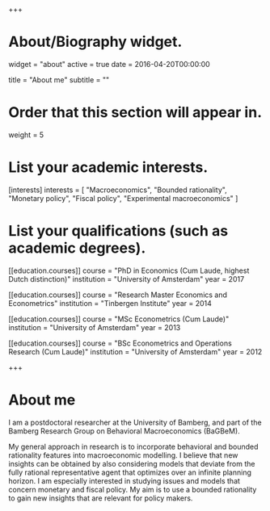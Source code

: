 +++
# About/Biography widget.
widget = "about"
active = true
date = 2016-04-20T00:00:00

title = "About me"
subtitle = ""

# Order that this section will appear in.
weight = 5

# List your academic interests.
[interests]
  interests = [
  "Macroeconomics",
  "Bounded rationality",
  "Monetary policy",
  "Fiscal policy",
  "Experimental macroeconomics"   ]

# List your qualifications (such as academic degrees).
[[education.courses]]
  course = "PhD in Economics (Cum Laude, highest Dutch distinction)"
  institution = "University of Amsterdam"
  year = 2017

[[education.courses]]
  course = "Research Master Economics and Econometrics"
  institution = "Tinbergen Institute"
  year = 2014

[[education.courses]]
  course = "MSc Econometrics (Cum Laude)"
  institution = "University of Amsterdam"
  year = 2013

[[education.courses]]
  course = "BSc Econometrics and Operations Research (Cum Laude)"
  institution = "University of Amsterdam"
  year = 2012
 
+++

# About me

I am a postdoctoral researcher at the University of Bamberg, and part of the Bamberg Research Group on Behavioral Macroeconomics (BaGBeM).

My general approach in research  is to incorporate behavioral and bounded rationality features into macroeconomic modelling. I believe that new insights can be obtained by also considering models that deviate from the fully rational representative agent that  optimizes over an infinite planning horizon. I am especially interested in studying issues and models that concern monetary and fiscal policy. My aim is to use a bounded rationality to gain new insights that are relevant for policy makers.